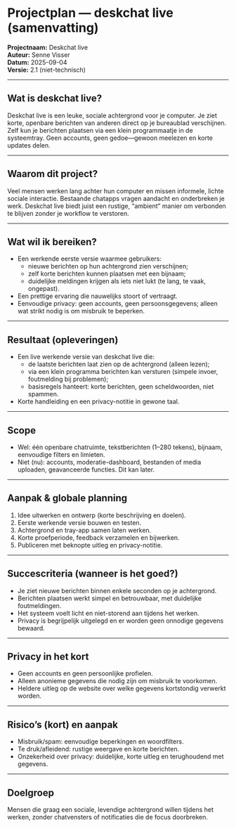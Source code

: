 # Projectplan — deskchat live (samenvatting)

**Projectnaam:** Deskchat live  
**Auteur:** Senne Visser  
**Datum:** 2025-09-04  
**Versie:** 2.1 (niet-technisch)

---

## Wat is deskchat live?
Deskchat live is een leuke, sociale achtergrond voor je computer. Je ziet korte, openbare berichten van anderen direct op je bureaublad verschijnen. Zelf kun je berichten plaatsen via een klein programmaatje in de systeemtray. Geen accounts, geen gedoe—gewoon meelezen en korte updates delen.

---

## Waarom dit project?
Veel mensen werken lang achter hun computer en missen informele, lichte sociale interactie. Bestaande chatapps vragen aandacht en onderbreken je werk. Deskchat live biedt juist een rustige, “ambient” manier om verbonden te blijven zonder je workflow te verstoren.

---

## Wat wil ik bereiken?
- Een werkende eerste versie waarmee gebruikers:
  - nieuwe berichten op hun achtergrond zien verschijnen;
  - zelf korte berichten kunnen plaatsen met een bijnaam;
  - duidelijke meldingen krijgen als iets niet lukt (te lang, te vaak, ongepast).
- Een prettige ervaring die nauwelijks stoort of vertraagt.
- Eenvoudige privacy: geen accounts, geen persoonsgegevens; alleen wat strikt nodig is om misbruik te beperken.

---

## Resultaat (opleveringen)
- Een live werkende versie van deskchat live die:
  - de laatste berichten laat zien op de achtergrond (alleen lezen);
  - via een klein programma berichten kan versturen (simpele invoer, foutmelding bij problemen);
  - basisregels hanteert: korte berichten, geen scheldwoorden, niet spammen.
- Korte handleiding en een privacy-notitie in gewone taal.

---

## Scope
- Wel: één openbare chatruimte, tekstberichten (1–280 tekens), bijnaam, eenvoudige filters en limieten.
- Niet (nu): accounts, moderatie-dashboard, bestanden of media uploaden, geavanceerde functies. Dit kan later.

---

## Aanpak & globale planning
1) Idee uitwerken en ontwerp (korte beschrijving en doelen).  
2) Eerste werkende versie bouwen en testen.  
3) Achtergrond en tray-app samen laten werken.  
4) Korte proefperiode, feedback verzamelen en bijwerken.  
5) Publiceren met beknopte uitleg en privacy-notitie.

---

## Succescriteria (wanneer is het goed?)
- Je ziet nieuwe berichten binnen enkele seconden op je achtergrond.
- Berichten plaatsen werkt simpel en betrouwbaar, met duidelijke foutmeldingen.
- Het systeem voelt licht en niet-storend aan tijdens het werken.
- Privacy is begrijpelijk uitgelegd en er worden geen onnodige gegevens bewaard.

---

## Privacy in het kort
- Geen accounts en geen persoonlijke profielen.
- Alleen anonieme gegevens die nodig zijn om misbruik te voorkomen.
- Heldere uitleg op de website over welke gegevens kortstondig verwerkt worden.

---

## Risico’s (kort) en aanpak
- Misbruik/spam: eenvoudige beperkingen en woordfilters.
- Te druk/afleidend: rustige weergave en korte berichten.
- Onzekerheid over privacy: duidelijke, korte uitleg en terughoudend met gegevens.

---

## Doelgroep
Mensen die graag een sociale, levendige achtergrond willen tijdens het werken, zonder chatvensters of notificaties die de focus doorbreken.
